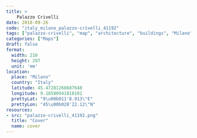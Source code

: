 ```yaml
---
title: > 
    Palazzo Crivelli
date: 2018-09-26
code: "italy_milano_palazzo-crivelli_41192"
tags: ["palazzo-crivelli", "map", "architecture", "buildings", "Milano", "Italy"]
categories: ["Maps"]
draft: false
format:
  width: 210
  height: 297
  unit: 'mm'
location:
  place: "Milano"
  country: "Italy"
  latitude: 45.47281268687648
  longitude: 9.18580941810101
  prettyLat: "9\u00b011'8.913\"E"
  prettyLon: "45\u00b028'22.12\"N"
resources:
- src: "palazzo-crivelli_41192.png"
  title: "Cover"
  name: cover
---
```

